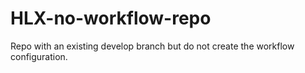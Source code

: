 # HLX-no-workflow-repo
Repo with an existing develop branch but do not create the workflow configuration.
